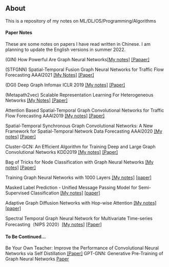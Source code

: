 ## About
This is a repository of my notes on ML/DL/OS/Programming/Algorithms


#### Paper Notes
These are some notes on papers I have read written in Chinese. I am planning to update the English versions in summer 2022. 

(GIN) How Powerful Are Graph Neural Networks[[My notes]]() [[Papaer]]()  

(STFGNN) Spatial-Temporal Fusion Graph Neural Networks for Traffic Flow Forecasting AAAI2021 [[My Notes]]() [[Paper]]()

(DGI) Deep Graph Infomax ICLR 2019 [[My notes]]() [[Paper]]()

(Metapath2vec) Scalable Representation Learning For Heterogeneous Networks [[My Notes]]() [[Paper]]()

Attention Based Spatial-Temporal Graph Convolutional Networks for Traffic Flow Forecasting AAAI2019 [[My notes]]() [[Paper]]()

Spatial-Temporal Synchronous Graph Convolutional Networks: A New Framework for Spatial-Temporal Network Data Forecasting AAAI2020 [[My notes]]() [[Paper]]()

Cluster-GCN: An Efficient Algorithm for Training Deep and Large Graph Convolutional Networks KDD2019 [[My notes]]() [[Paper]]()

Bag of Tricks for Node Classification with Graph Neural Networks [[My notes]]() [[Paper]]()

Training Graph Neural Networks with 1000 Layers [[My notes]](Training%20Graph%20Neural%20Networks%20with%201000%20Layers.pdf)  [[paper]](https://arxiv.org/abs/2106.07476)  

Masked Label Prediction - Unified Message Passing Model for Semi-Supervised Classification [[My notes]](Masked%20Label%20Prediction_%20Unified%20Message%20Passing%20Model%20for%20Semi-Supervised%20Classification.pdf) [[paper]](https://arxiv.org/abs/2009.03509)  

Adaptive Graph Diffusion Networks with Hop-wise Attention [[My notes]](https://dw505r6kni.feishu.cn/docs/doccnRGDkk6kaTVSPEk9ZUjHlXb?from=from_copylink)[[paper]](https://arxiv.org/abs/2012.15024) 

Spectral Temporal Graph Neural Network for Multivariate Time-series Forecasting（NIPS 2020）[[My notes]](https://dw505r6kni.feishu.cn/docs/doccnO8M9iob0l7vKQYhfDhXuDh?from=from_copylink) [[Paper]](https://arxiv.org/pdf/2103.07719)
#### To Be Continued...
Be Your Own Teacher: Improve the Performance of Convolutional Neural Networks via Self Distillation [[Paper]](https://arxiv.org/abs/1905.08094)
GPT-GNN: Generative Pre-Training of Graph Neural Networks [Paper](https://arxiv.org/abs/2006.15437)

